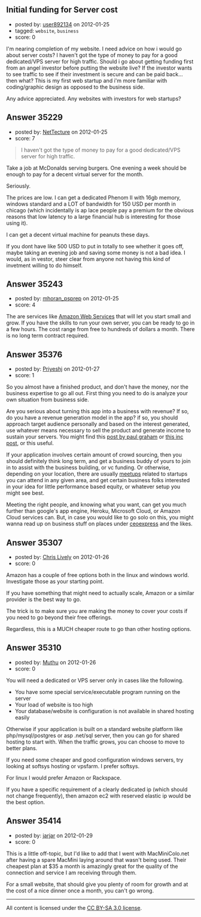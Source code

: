 ## Initial funding for Server cost

- posted by: [user892134](https://stackexchange.com/users/-1/15962-user892134) on 2012-01-25
- tagged: `website`, `business`
- score: 0

I'm nearing completion of my website.  I need advice on how i would go about server costs?  I haven't got the type of money to pay for a good dedicated/VPS server for high traffic.  Should i go about getting funding first from an angel investor before putting the website live?  If the investor wants to see traffic to see if their investment is secure and can be paid back... then what?  This is my first web startup and i'm more familiar with coding/graphic design as opposed to the business side. 

Any advice appreciated.  Any websites with investors for web startups?


## Answer 35229

- posted by: [NetTecture](https://stackexchange.com/users/-1/3350-nettecture) on 2012-01-25
- score: 7

> I haven't got the type of money to pay for a good dedicated/VPS server for high traffic.

Take a job at McDonalds serving  burgers. One evening a week should be enough to pay for a decent virtual server for the month.

Seriously.

The prices are low. I can get a dedicated Phenom II with 16gb memory, windows standard and a LOT of bandwidth for 150 USD per month in chicago (which incidentally is ap lace people pay a premium for the obvious reasons that low latency to a large financial hub is interesting for those using it).

I can get a decent virtual machine for peanuts these days.

If you dont have like 500 USD to put in totally to see whether it goes off, maybe taking an evening job and saving some money is not a bad idea. I would, as in vestor, steer clear from anyone not having this kind of invetment willing to do himself.


## Answer 35243

- posted by: [mhoran_psprep](https://stackexchange.com/users/-1/15626-mhoran-psprep) on 2012-01-25
- score: 4

<p>The are services like <a href="http://aws.amazon.com/" rel="nofollow">Amazon Web Services</a> that will let you start small and grow. If you have the skills to run your own server, you can be ready to go in a few hours. The cost range from free to hundreds of dollars a month. There is no long term contract required. </p>



## Answer 35376

- posted by: [Priyeshj](https://stackexchange.com/users/-1/9078-priyeshj) on 2012-01-27
- score: 1

<p>So you almost have a finished product, and don't have the money, nor the business expertise to go all out. First thing you need to do is analyze your own situation from business side. </p>

<p>Are you serious about turning this app into a business with revenue? If so, do you have a revenue generation model in the app? if so, you should approach target audience personally and based on the interest generated, use whatever means necessary to sell the product and generate income to sustain your servers. You might find this <a href="http://paulgraham.com/startupfunding.html" rel="nofollow">post by paul graham</a> or <a href="http://www.inc.com/guides/finance/20797.html" rel="nofollow">this inc post</a>, or this useful.</p>

<p>If your application involves certain amount of crowd sourcing, then you should definitely think long term, and get a business buddy of yours to join in to assist with the business building, or vc funding. Or otherwise, depending on your location, there are usually <a href="http://meetup.com" rel="nofollow">meetups</a> related to startups you can attend in any given area, and get certain business folks interested in your idea for little performance based equity, or whatever setup you might see best. </p>

<p>Meeting the right people, and knowing what you want, can get you much further than google's app engine, Heroku, Microsoft Cloud, or Amazon Cloud services can. But, in case you would like to go solo on this, you might wanna read up on business stuff on places under <a href="http://www.ceoexpress.com/default.asp" rel="nofollow">ceoexpress</a> and the likes.</p>



## Answer 35307

- posted by: [Chris Lively](https://stackexchange.com/users/-1/1306-chris-lively) on 2012-01-26
- score: 0

Amazon has a couple of free options both in the linux and windows world.  Investigate those as your starting point.

If you have something that might need to actually scale, Amazon or a similar provider is the best way to go.

The trick is to make sure you are making the money to cover your costs if you need to go beyond their free offerings.

Regardless, this is a MUCH cheaper route to go than other hosting options.


## Answer 35310

- posted by: [Muthu](https://stackexchange.com/users/-1/13073-muthu) on 2012-01-26
- score: 0

You will need a dedicated or VPS server only in cases like the following.

 - You have some special service/executable program running on the server
 - Your load of website is too high
 - Your database/website is configuration is not available in shared hosting easily

Otherwise if your application is built on a standard website platform like php/mysql/postgres or asp .net/sql server, then you can go for shared hosting to start with. When the traffic grows, you can choose to move to better plans.

If you need some cheaper and good configuration windows servers, try looking at softsys hosting or vpsfarm. I prefer softsys.

For linux I would prefer Amazon or Rackspace.

If you have a specific requirement of a clearly dedicated ip (which should not change frequently), then amazon ec2 with reserved elastic ip would be the best option.


## Answer 35414

- posted by: [jarjar](https://stackexchange.com/users/-1/16052-jarjar) on 2012-01-29
- score: 0

This is a little off-topic, but I'd like to add that I went with MacMiniColo.net after having a spare MacMini laying around that wasn't being used.  Their cheapest plan at $35 a month is amazingly great for the quality of the connection and service I am receiving through them.

For a small website, that should give you plenty of room for growth and at the cost of a nice dinner once a month, you can't go wrong.



---

All content is licensed under the [CC BY-SA 3.0 license](https://creativecommons.org/licenses/by-sa/3.0/).
